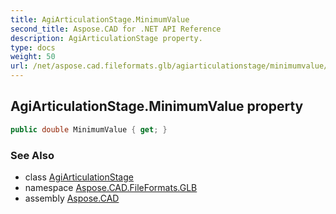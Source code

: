 ```yaml
---
title: AgiArticulationStage.MinimumValue
second_title: Aspose.CAD for .NET API Reference
description: AgiArticulationStage property. 
type: docs
weight: 50
url: /net/aspose.cad.fileformats.glb/agiarticulationstage/minimumvalue/
---
```

## AgiArticulationStage.MinimumValue property

```csharp
public double MinimumValue { get; }
```

### See Also

* class [AgiArticulationStage](../)
* namespace [Aspose.CAD.FileFormats.GLB](../../agiarticulationstage/)
* assembly [Aspose.CAD](../../../)


